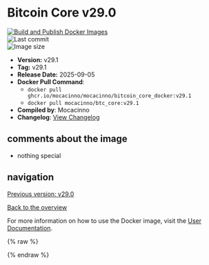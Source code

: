 # Bitcoin Core v29.0

[![Build and Publish Docker Images](https://github.com/mocacinno/bitcoin_core_docker/actions/workflows/build-and-publish.yml/badge.svg?branch=v29.1)](https://github.com/mocacinno/bitcoin_core_docker/actions/workflows/build-and-publish.yml)  
![Last commit](https://badgen.net/github/last-commit/mocacinno/bitcoin_core_docker/v29.1)  
![Image size](https://badgen.net/docker/size/mocacinno/btc_core/v29.1?color=green)  

- **Version:** v29.1
- **Tag:** v29.1
- **Release Date:** 2025-09-05
- **Docker Pull Command**:
  - `docker pull ghcr.io/mocacinno/mocacinno/bitcoin_core_docker:v29.1`
  - `docker pull mocacinno/btc_core:v29.1`
- **Compiled by**: Mocacinno
- **Changelog**: [View Changelog](https://github.com/bitcoin/bitcoin/blob/v29.1/doc/release-notes.md)

## comments about the image

- nothing special

## navigation

[Previous version: v29.0](./v29.0.md)

[Back to the overview](./Readme.md)

For more information on how to use the Docker image, visit the [User Documentation](../userdocs/Readme.md).

<!-- Google tag (gtag.js) -->
{% raw %}
<script async src="https://www.googletagmanager.com/gtag/js?id=G-BPC6NC6FF9"></script>
<script>
  window.dataLayer = window.dataLayer || [];
  function gtag(){dataLayer.push(arguments);}
  gtag('js', new Date());
  gtag('config', 'G-BPC6NC6FF9');
</script>
{% endraw %}
